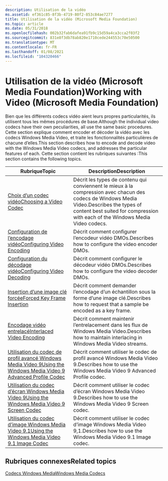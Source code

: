 ```yaml
---
description: Utilisation de la vidéo
ms.assetid: ef361c85-8f3b-4719-80f2-853c84ae7277
title: Utilisation de la vidéo (Microsoft Media Foundation)
ms.topic: article
ms.date: 05/31/2018
ms.openlocfilehash: 002b32fab6dafea91fb9c15d59a4ca3cca2f03f2
ms.sourcegitcommit: 831e8f3db78ab820e1710cede244553c70e50500
ms.translationtype: MT
ms.contentlocale: fr-FR
ms.lasthandoff: 01/08/2021
ms.locfileid: "104320466"
---
```

# <a name="working-with-video-microsoft-media-foundation"></a><span data-ttu-id="11b60-103">Utilisation de la vidéo (Microsoft Media Foundation)</span><span class="sxs-lookup"><span data-stu-id="11b60-103">Working with Video (Microsoft Media Foundation)</span></span>

<span data-ttu-id="11b60-104">Bien que les différents codecs vidéo aient leurs propres particularités, ils utilisent tous les mêmes procédures de base.</span><span class="sxs-lookup"><span data-stu-id="11b60-104">Although the individual video codecs have their own peculiarities, all use the same basic procedures.</span></span> <span data-ttu-id="11b60-105">Cette section explique comment encoder et décoder la vidéo avec les codecs Windows Media Video, et traite les fonctionnalités particulières de chacune d’elles.</span><span class="sxs-lookup"><span data-stu-id="11b60-105">This section describes how to encode and decode video with the Windows Media Video codecs, and addresses the particular features of each.</span></span> <span data-ttu-id="11b60-106">Cette section contient les rubriques suivantes :</span><span class="sxs-lookup"><span data-stu-id="11b60-106">This section contains the following topics.</span></span>



| <span data-ttu-id="11b60-107">Rubrique</span><span class="sxs-lookup"><span data-stu-id="11b60-107">Topic</span></span>                                                                                                        | <span data-ttu-id="11b60-108">Description</span><span class="sxs-lookup"><span data-stu-id="11b60-108">Description</span></span>                                                                                             |
|--------------------------------------------------------------------------------------------------------------|---------------------------------------------------------------------------------------------------------|
| [<span data-ttu-id="11b60-109">Choix d’un codec vidéo</span><span class="sxs-lookup"><span data-stu-id="11b60-109">Choosing a Video Codec</span></span>](choosingavideocodec.md)                                                            | <span data-ttu-id="11b60-110">Décrit les types de contenu qui conviennent le mieux à la compression avec chacun des codecs de Windows Media Video.</span><span class="sxs-lookup"><span data-stu-id="11b60-110">Describes the types of content best suited for compression with each of the Windows Media Video codecs.</span></span> |
| [<span data-ttu-id="11b60-111">Configuration de l’encodage vidéo</span><span class="sxs-lookup"><span data-stu-id="11b60-111">Configuring Video Encoding</span></span>](configuringvideoencoding.md)                                                   | <span data-ttu-id="11b60-112">Décrit comment configurer l’encodeur vidéo DMOs.</span><span class="sxs-lookup"><span data-stu-id="11b60-112">Describes how to configure the video encoder DMOs.</span></span>                                                      |
| [<span data-ttu-id="11b60-113">Configuration du décodage vidéo</span><span class="sxs-lookup"><span data-stu-id="11b60-113">Configuring Video Decoding</span></span>](configuringvideodecoding.md)                                                   | <span data-ttu-id="11b60-114">Décrit comment configurer le décodeur vidéo DMOs.</span><span class="sxs-lookup"><span data-stu-id="11b60-114">Describes how to configure the video decoder DMOs.</span></span>                                                      |
| [<span data-ttu-id="11b60-115">Insertion d’une image clé forcée</span><span class="sxs-lookup"><span data-stu-id="11b60-115">Forced Key Frame Insertion</span></span>](forcedkeyframeinsertion.md)                                                    | <span data-ttu-id="11b60-116">Décrit comment demander l’encodage d’un échantillon sous la forme d’une image clé.</span><span class="sxs-lookup"><span data-stu-id="11b60-116">Describes how to request that a sample be encoded as a key frame.</span></span>                                       |
| [<span data-ttu-id="11b60-117">Encodage vidéo entrelacé</span><span class="sxs-lookup"><span data-stu-id="11b60-117">Interlaced Video Encoding</span></span>](interlacedvideoencoding.md)                                                     | <span data-ttu-id="11b60-118">Décrit comment maintenir l’entrelacement dans les flux de Windows Media Video.</span><span class="sxs-lookup"><span data-stu-id="11b60-118">Describes how to maintain interlacing in Windows Media Video streams.</span></span>                                   |
| [<span data-ttu-id="11b60-119">Utilisation du codec de profil avancé Windows Media Video 9</span><span class="sxs-lookup"><span data-stu-id="11b60-119">Using the Windows Media Video 9 Advanced Profile Codec</span></span>](usingthewindowsmediavideo9advancedprofilecodec.md) | <span data-ttu-id="11b60-120">Décrit comment utiliser le codec de profil avancé Windows Media Video 9.</span><span class="sxs-lookup"><span data-stu-id="11b60-120">Describes how to use the Windows Media Video 9 Advanced Profile codec.</span></span>                                  |
| [<span data-ttu-id="11b60-121">Utilisation du codec d’écran Windows Media Video 9</span><span class="sxs-lookup"><span data-stu-id="11b60-121">Using the Windows Media Video 9 Screen Codec</span></span>](usingthewindowsmediavideo9screencodec.md)                    | <span data-ttu-id="11b60-122">Décrit comment utiliser le codec d’écran Windows Media Video 9.</span><span class="sxs-lookup"><span data-stu-id="11b60-122">Describes how to use the Windows Media Video 9 Screen codec.</span></span>                                            |
| [<span data-ttu-id="11b60-123">Utilisation du codec d’image Windows Media Video 9,1</span><span class="sxs-lookup"><span data-stu-id="11b60-123">Using the Windows Media Video 9.1 Image Codec</span></span>](usingthewindowsmediavideo9imagecodec.md)                    | <span data-ttu-id="11b60-124">Décrit comment utiliser le codec d’image Windows Media Video 9,1.</span><span class="sxs-lookup"><span data-stu-id="11b60-124">Describes how to use the Windows Media Video 9.1 Image codec.</span></span>                                           |



 

## <a name="related-topics"></a><span data-ttu-id="11b60-125">Rubriques connexes</span><span class="sxs-lookup"><span data-stu-id="11b60-125">Related topics</span></span>

<dl> <dt>

[<span data-ttu-id="11b60-126">Codecs Windows Media</span><span class="sxs-lookup"><span data-stu-id="11b60-126">Windows Media Codecs</span></span>](windows-media-codecs.md)
</dt> </dl>

 

 



